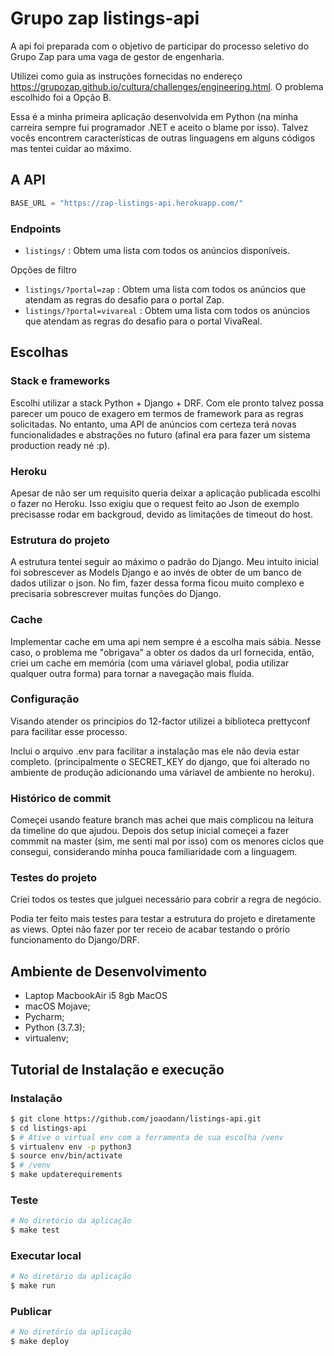 # Grupo zap listings-api

A api foi preparada com o objetivo de participar do processo seletivo do Grupo Zap para 
uma vaga de gestor de engenharia.


Utilizei como guia as instruções fornecidas no endereço 
https://grupozap.github.io/cultura/challenges/engineering.html.
O problema escolhido foi a Opção B. 

Essa é a minha primeira aplicação desenvolvida em Python 
(na minha carreira sempre fui programador .NET e aceito o blame por isso). 
Talvez vocês encontrem características de outras linguagens em alguns códigos mas tentei 
cuidar ao máximo.


## A API
```python
BASE_URL = "https://zap-listings-api.herokuapp.com/"
```

### Endpoints
* `listings/` : Obtem uma lista com todos os anúncios disponíveis.

Opções de filtro
* `listings/?portal=zap` : Obtem uma lista com todos os anúncios que atendam as regras do 
desafio para o portal Zap.
* `listings/?portal=vivareal` : Obtem uma lista com todos os anúncios que atendam as regras 
do desafio para o portal VivaReal.

## Escolhas
### Stack e frameworks
Escolhi utilizar a stack Python + Django + DRF. 
Com ele pronto talvez possa parecer um pouco de exagero em termos de framework para as 
regras solicitadas. 
No entanto, uma API de anúncios com certeza terá novas funcionalidades e abstrações 
no futuro (afinal era para fazer um sistema production ready né :p).

### Heroku
Apesar de não ser um requisito queria deixar a aplicação publicada escolhi o fazer no Heroku. 
Isso exigiu que o request feito ao Json de exemplo precisasse rodar em backgroud, 
devido as limitações de timeout do host.

### Estrutura do projeto
A estrutura tentei seguir ao máximo o padrão do Django. 
Meu intuito inicial foi sobrescever as Models Django e ao invés de obter de um banco de dados 
utilizar o json.
No fim, fazer dessa forma ficou muito complexo e precisaria sobrescrever muitas funções do Django.


### Cache
Implementar cache em uma api nem sempre é a escolha mais sábia. 
Nesse caso, o problema me "obrigava" a obter os dados da url fornecida, então, 
criei um cache em memória (com uma váriavel global, podia utilizar qualquer outra forma) para
tornar a navegação mais fluída.

### Configuração
Visando atender os principios do 12-factor utilizei a biblioteca prettyconf para facilitar esse processo.


Inclui o arquivo .env para facilitar a instalação mas ele não devia estar completo. (principalmente o SECRET_KEY do django, que foi alterado no ambiente de produção adicionando uma váriavel de ambiente no heroku).


### Histórico de commit
Começei usando feature branch mas achei que mais complicou na leitura da timeline do que ajudou.
Depois dos setup inicial começei a fazer commmit na master (sim, me senti mal por isso) com
os menores ciclos que consegui, considerando minha pouca familiaridade com a linguagem.

### Testes do projeto
Criei todos os testes que julguei necessário para cobrir a regra de negócio.

Podia ter feito mais testes para testar a estrutura do projeto e diretamente as views.
Optei não fazer por ter receio de acabar testando o prório funcionamento do Django/DRF.


## Ambiente de Desenvolvimento

* Laptop MacbookAir i5 8gb MacOS
* macOS Mojave;
* Pycharm;
* Python (3.7.3);
* virtualenv;


## Tutorial de Instalação e execução
### Instalação

```bash
$ git clone https://github.com/joaodann/listings-api.git
$ cd listings-api
$ # Ative o virtual env com a ferramenta de sua escolha /venv
$ virtualenv env -p python3
$ source env/bin/activate
$ # /venv
$ make updaterequirements
```

### Teste

```bash
# No diretório da aplicação
$ make test
```

### Executar local

```bash
# No diretório da aplicação
$ make run
```

### Publicar

```bash
# No diretório da aplicação
$ make deploy
```
